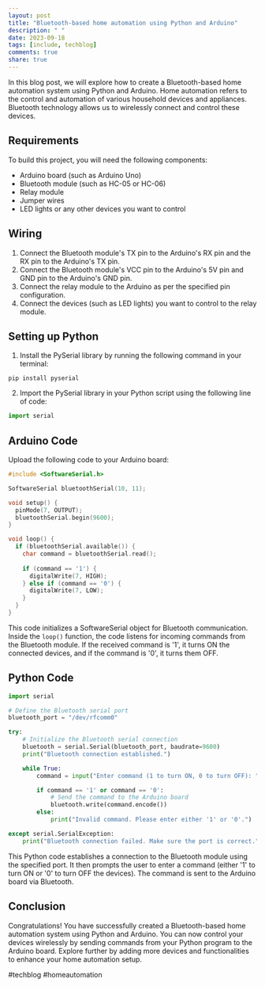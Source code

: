 ```yaml
---
layout: post
title: "Bluetooth-based home automation using Python and Arduino"
description: " "
date: 2023-09-18
tags: [include, techblog]
comments: true
share: true
---
```


In this blog post, we will explore how to create a Bluetooth-based home automation system using Python and Arduino. Home automation refers to the control and automation of various household devices and appliances. Bluetooth technology allows us to wirelessly connect and control these devices.

## Requirements

To build this project, you will need the following components:

- Arduino board (such as Arduino Uno)
- Bluetooth module (such as HC-05 or HC-06)
- Relay module
- Jumper wires
- LED lights or any other devices you want to control

## Wiring

1. Connect the Bluetooth module's TX pin to the Arduino's RX pin and the RX pin to the Arduino's TX pin.
2. Connect the Bluetooth module's VCC pin to the Arduino's 5V pin and GND pin to the Arduino's GND pin.
3. Connect the relay module to the Arduino as per the specified pin configuration.
4. Connect the devices (such as LED lights) you want to control to the relay module.

## Setting up Python

1. Install the PySerial library by running the following command in your terminal:

```
pip install pyserial
```

2. Import the PySerial library in your Python script using the following line of code:

```python
import serial
```

## Arduino Code

Upload the following code to your Arduino board:

```cpp
#include <SoftwareSerial.h>

SoftwareSerial bluetoothSerial(10, 11);

void setup() {
  pinMode(7, OUTPUT);
  bluetoothSerial.begin(9600);
}

void loop() {
  if (bluetoothSerial.available()) {
    char command = bluetoothSerial.read();
    
    if (command == '1') {
      digitalWrite(7, HIGH);
    } else if (command == '0') {
      digitalWrite(7, LOW);
    }
  }
}
```

This code initializes a SoftwareSerial object for Bluetooth communication. Inside the `loop()` function, the code listens for incoming commands from the Bluetooth module. If the received command is '1', it turns ON the connected devices, and if the command is '0', it turns them OFF.

## Python Code

```python
import serial

# Define the Bluetooth serial port
bluetooth_port = "/dev/rfcomm0"

try:
    # Initialize the Bluetooth serial connection
    bluetooth = serial.Serial(bluetooth_port, baudrate=9600)
    print("Bluetooth connection established.")

    while True:
        command = input("Enter command (1 to turn ON, 0 to turn OFF): ")

        if command == '1' or command == '0':
            # Send the command to the Arduino board
            bluetooth.write(command.encode())
        else:
            print("Invalid command. Please enter either '1' or '0'.")

except serial.SerialException:
    print("Bluetooth connection failed. Make sure the port is correct.")
```

This Python code establishes a connection to the Bluetooth module using the specified port. It then prompts the user to enter a command (either '1' to turn ON or '0' to turn OFF the devices). The command is sent to the Arduino board via Bluetooth.

## Conclusion

Congratulations! You have successfully created a Bluetooth-based home automation system using Python and Arduino. You can now control your devices wirelessly by sending commands from your Python program to the Arduino board. Explore further by adding more devices and functionalities to enhance your home automation setup.

#techblog #homeautomation